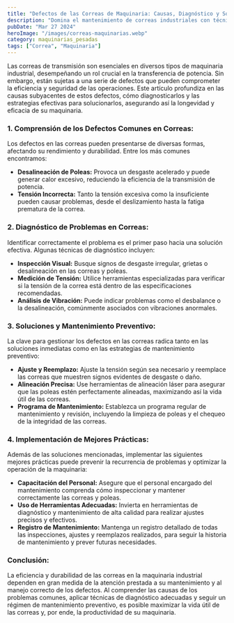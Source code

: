 ```yaml
---
title: "Defectos de las Correas de Maquinaria: Causas, Diagnóstico y Soluciones"
description: "Domina el mantenimiento de correas industriales con técnicas de diagnóstico y solución efectivas. Aumenta la eficiencia y vida útil de tu maquinaria."
pubDate: "Mar 27 2024"
heroImage: "/images/correas-maquinarias.webp"
category: maquinarias_pesadas
tags: ["Correa", "Maquinaria"]
---
```


Las correas de transmisión son esenciales en diversos tipos de maquinaria industrial, desempeñando un rol crucial en la transferencia de potencia. Sin embargo, están sujetas a una serie de defectos que pueden comprometer la eficiencia y seguridad de las operaciones. Este artículo profundiza en las causas subyacentes de estos defectos, cómo diagnosticarlos y las estrategias efectivas para solucionarlos, asegurando así la longevidad y eficacia de su maquinaria.

### 1. Comprensión de los Defectos Comunes en Correas:

Los defectos en las correas pueden presentarse de diversas formas, afectando su rendimiento y durabilidad. Entre los más comunes encontramos:

- **Desalineación de Poleas:** Provoca un desgaste acelerado y puede generar calor excesivo, reduciendo la eficiencia de la transmisión de potencia.
- **Tensión Incorrecta:** Tanto la tensión excesiva como la insuficiente pueden causar problemas, desde el deslizamiento hasta la fatiga prematura de la correa.

### 2. Diagnóstico de Problemas en Correas:

Identificar correctamente el problema es el primer paso hacia una solución efectiva. Algunas técnicas de diagnóstico incluyen:

- **Inspección Visual:** Busque signos de desgaste irregular, grietas o desalineación en las correas y poleas.
- **Medición de Tensión:** Utilice herramientas especializadas para verificar si la tensión de la correa está dentro de las especificaciones recomendadas.
- **Análisis de Vibración:** Puede indicar problemas como el desbalance o la desalineación, comúnmente asociados con vibraciones anormales.

### 3. Soluciones y Mantenimiento Preventivo:

La clave para gestionar los defectos en las correas radica tanto en las soluciones inmediatas como en las estrategias de mantenimiento preventivo:

- **Ajuste y Reemplazo:** Ajuste la tensión según sea necesario y reemplace las correas que muestren signos evidentes de desgaste o daño.
- **Alineación Precisa:** Use herramientas de alineación láser para asegurar que las poleas estén perfectamente alineadas, maximizando así la vida útil de las correas.
- **Programa de Mantenimiento:** Establezca un programa regular de mantenimiento y revisión, incluyendo la limpieza de poleas y el chequeo de la integridad de las correas.

### 4. Implementación de Mejores Prácticas:

Además de las soluciones mencionadas, implementar las siguientes mejores prácticas puede prevenir la recurrencia de problemas y optimizar la operación de la maquinaria:

- **Capacitación del Personal:** Asegure que el personal encargado del mantenimiento comprenda cómo inspeccionar y mantener correctamente las correas y poleas.
- **Uso de Herramientas Adecuadas:** Invierta en herramientas de diagnóstico y mantenimiento de alta calidad para realizar ajustes precisos y efectivos.
- **Registro de Mantenimiento:** Mantenga un registro detallado de todas las inspecciones, ajustes y reemplazos realizados, para seguir la historia de mantenimiento y prever futuras necesidades.

### Conclusión:

La eficiencia y durabilidad de las correas en la maquinaria industrial dependen en gran medida de la atención prestada a su mantenimiento y al manejo correcto de los defectos. Al comprender las causas de los problemas comunes, aplicar técnicas de diagnóstico adecuadas y seguir un régimen de mantenimiento preventivo, es posible maximizar la vida útil de las correas y, por ende, la productividad de su maquinaria.
